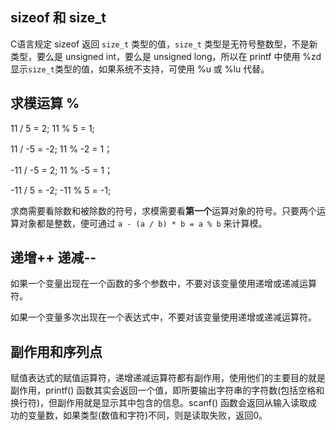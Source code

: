 ## sizeof 和 size_t
C语言规定 sizeof 返回 `size_t` 类型的值，`size_t` 类型是无符号整数型，不是新类型，要么是 unsigned int，要么是 unsigned long，所以在 printf 中使用 %zd 显示`size_t`类型的值，如果系统不支持，可使用 %u 或 %lu 代替。

## 求模运算 %

11 / 5 = 2;			11 % 5 = 1;

11 / -5 = -2;		11 % -2 = 1；

-11 / -5 = 2;		11 % -5 = 1；

-11 / 5 = -2;		-11 % 5 = -1;

求商需要看除数和被除数的符号，求模需要看**第一个**运算对象的符号。只要两个运算对象都是整数，便可通过 `a - (a / b) * b = a % b` 来计算模。
## 递增++ 递减--
如果一个变量出现在一个函数的多个参数中，不要对该变量使用递增或递减运算符。

如果一个变量多次出现在一个表达式中，不要对该变量使用递增或递减运算符。
## 副作用和序列点
赋值表达式的赋值运算符，递增递减运算符都有副作用，使用他们的主要目的就是副作用，printf() 函数其实会返回一个值，即所要输出字符串的字符数(包括空格和换行符)，但副作用就是显示其中包含的信息。scanf() 函数会返回从输入读取成功的变量数，如果类型(数值和字符)不同，则是读取失败，返回0。
